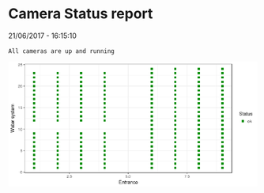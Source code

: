 Camera Status report
================
21/06/2017 - 16:15:10

    All cameras are up and running

![](camreport_files/figure-markdown_github/unnamed-chunk-2-1.png)
